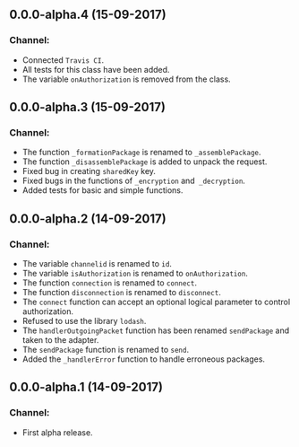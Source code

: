 ## 0.0.0-alpha.4 (15-09-2017)
### Channel:
* Connected `Travis CI`.
* All tests for this class have been added.
* The variable `onAuthorization` is removed from the class.

## 0.0.0-alpha.3 (15-09-2017)
### Channel:
* The function `_formationPackage` is renamed to `_assemblePackage`.
* The function `_disassemblePackage` is added to unpack the request.
* Fixed bug in creating `sharedKey` key.
* Fixed bugs in the functions of `_encryption` and` _decryption`.
* Added tests for basic and simple functions.

## 0.0.0-alpha.2 (14-09-2017)
### Channel:
* The variable `channelid` is renamed to `id`.
* The variable `isAuthorization` is renamed to `onAuthorization`.
* The function `connection` is renamed to `connect`.
* The function `disconnection` is renamed to `disconnect`.
* The `connect` function can accept an optional logical parameter to control authorization.
* Refused to use the library `lodash`.
* The `handlerOutgoingPacket` function has been renamed `sendPackage` and taken to the adapter.
* The `sendPackage` function is renamed to `send`.
* Added the `_handlerError` function to handle erroneous packages.

## 0.0.0-alpha.1 (14-09-2017)
### Channel:
* First alpha release.